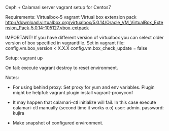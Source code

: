 Ceph + Calamari server vagrant setup for Centos7

Requirements:
Virtualbox-5
vagrant
Virtual box extension pack
http://download.virtualbox.org/virtualbox/5.0.14/Oracle_VM_VirtualBox_Extension_Pack-5.0.14-105127.vbox-extpack

IMPORTANT!
If you have different version of virtualbox you can select older version of box specified in vagrantfile.
Set in vagrant file:
config.vm.box_version < X.X.X
config.vm.box_check_update = false


Setup: vagrant up

On fail: execute vagrant destroy to reset environment.

Notes:
- For using behind proxy: Set proxy for yum and env variables.
Plugin might be helpful: vagrant plugin install vagrant-proxyconf

- It may happen that calamari-ctl initialize will fail.
In this case execute calamari-ctl manually (second time it works  o.o)
user: admin. password: kujira

- Make snapshot of configured environment.
